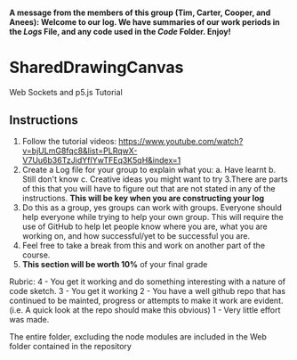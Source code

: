#### A message from the members of this group (Tim, Carter, Cooper, and Anees): Welcome to our log. We have summaries of our work periods in the _Logs_ File, and any code used in the _Code_ Folder. Enjoy!

# SharedDrawingCanvas
Web Sockets and p5.js Tutorial

## Instructions

1. Follow the tutorial videos: https://www.youtube.com/watch?v=bjULmG8fqc8&list=PLRqwX-V7Uu6b36TzJidYfIYwTFEq3K5qH&index=1
2. Create a Log file for your group to explain what you:
  a. Have learnt
  b. Still don't know
  c. Creative ideas you might want to try
3.There are parts of this that you will have to figure out that are not stated in any of the instructions. **This will be key when you are constructing your log**
4. Do this as a group, yes groups can work with groups. Everyone should help everyone while trying to help your own group. This will require the use of GitHub to help let people know where you are, what you are working on, and how successful/yet to be successful you are.
5. Feel free to take a break from this and work on another part of the course.
6. **This section will be worth 10%** of your final grade

Rubric:
4 - You get it working and do something interesting with a nature of code sketch.
3 - You get it working
2 - You have a well github repo that has continued to be mainted, progress or attempts to make it work are evident.(i.e. A quick look at the repo should make this obvious)
1 - Very little effort was made.

The entire folder, excluding the node modules are included in the Web folder contained in the repository
